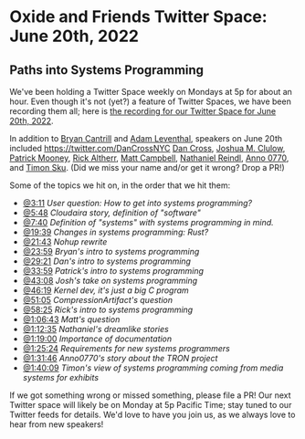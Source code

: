 # Oxide and Friends Twitter Space: June 20th, 2022

## Paths into Systems Programming

We've been holding a Twitter Space weekly on Mondays at 5p for about an hour.
Even though it's not (yet?) a feature of Twitter Spaces, we have been
recording them all; here is
[the recording for our Twitter Space for June 20th, 2022](https://youtu.be/IG1JVKeeaGs).

In addition to
[Bryan Cantrill](https://twitter.com/bcantrill) and
[Adam Leventhal](https://twitter.com/ahl),
speakers on June 20th included
https://twitter.com/DanCrossNYC
[Dan Cross](https://twitter.com/DanCrossNYC),
[Joshua M. Clulow](https://twitter.com/jmclulow),
[Patrick Mooney](https://twitter.com/pfmooney),
[Rick Altherr](https://twitter.com/mxshift),
[Matt Campbell](https://twitter.com/mw_campbell),
[Nathaniel Reindl](https://twitter.com/nrr),
[Anno 0770](https://twitter.com/Anno0770),
and [Timon Sku](https://twitter.com/timonsku).
(Did we miss your name and/or get it wrong? Drop a PR!)

Some of the topics we hit on, in the order that we hit them:

- [@3:11](https://youtu.be/IG1JVKeeaGs?t=191)
  *User question: How to get into systems programming?*
- [@5:48](https://youtu.be/IG1JVKeeaGs?t=348)
  *Cloudaira story, definition of "software"*
- [@7:40](https://youtu.be/IG1JVKeeaGs?t=460)
  *Definition of "systems" with systems programming in mind.*
- [@19:39](https://youtu.be/IG1JVKeeaGs?t=1179)
  *Changes in systems programming: Rust?*
- [@21:43](https://youtu.be/IG1JVKeeaGs?t=1303)
  *Nohup rewrite*
- [@23:59](https://youtu.be/IG1JVKeeaGs?t=1439)
  *Bryan's intro to systems programming*
- [@29:21](https://youtu.be/IG1JVKeeaGs?t=1761)
  *Dan's intro to systems programming*
- [@33:59](https://youtu.be/IG1JVKeeaGs?t=2039)
  *Patrick's intro to systems programming*
- [@43:08](https://youtu.be/IG1JVKeeaGs?t=2588)
  *Josh's take on systems programming*
- [@46:19](https://youtu.be/IG1JVKeeaGs?t=2779)
  *Kernel dev, it's just a big C program*
- [@51:05](https://youtu.be/IG1JVKeeaGs?t=3065)
  *CompressionArtifact's question*
- [@58:25](https://youtu.be/IG1JVKeeaGs?t=3505)
  *Rick's intro to systems programming*
- [@1:06:43](https://youtu.be/IG1JVKeeaGs?t=4003)
  *Matt's question*
- [@1:12:35](https://youtu.be/IG1JVKeeaGs?t=4355)
  *Nathaniel's dreamlike stories*
- [@1:19:00](https://youtu.be/IG1JVKeeaGs?t=4740)
  *Importance of documentation*
- [@1:25:24](https://youtu.be/IG1JVKeeaGs?t=5124)
  *Requirements for new systems programmers*
- [@1:31:46](https://youtu.be/IG1JVKeeaGs?t=5506)
  *Anno0770's story about the TRON project*
- [@1:40:09](https://youtu.be/IG1JVKeeaGs?t=6009)
  *Timon's view of systems programming coming from media systems for exhibits*


If we got something wrong or missed something, please file a PR!
Our next Twitter space will likely be on Monday at 5p Pacific Time; stay tuned
to our Twitter feeds for details.  We'd love to have you join us, as we
always love to hear from new speakers!

